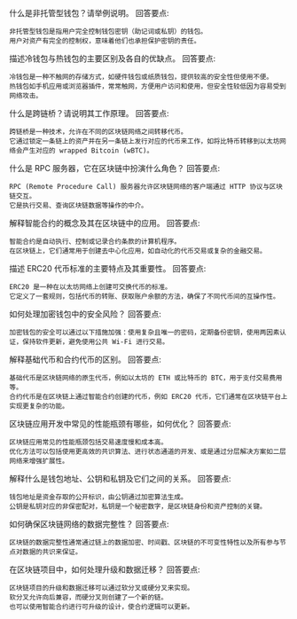 什么是非托管型钱包？请举例说明。
回答要点:

    非托管型钱包是指用户完全控制钱包密钥（助记词或私钥）的钱包。
    用户对资产有完全的控制权，意味着他们也承担保护密钥的责任。
描述冷钱包与热钱包的主要区别及各自的优缺点。
回答要点:

    冷钱包是一种不触网的存储方式，如硬件钱包或纸质钱包，提供较高的安全性但使用不便。
    热钱包如手机应用或浏览器插件，常常触网，方便用户访问和使用，但安全性较低因为容易受到网络攻击。
什么是跨链桥？请说明其工作原理。
回答要点:

    跨链桥是一种技术，允许在不同的区块链网络之间转移代币。
    它通过锁定一条链上的资产并在另一条链上发行对应的代币来工作，如将比特币转移到以太坊网络会产生对应的 wrapped Bitcoin (wBTC)。
什么是 RPC 服务器，它在区块链中扮演什么角色？
回答要点:

    RPC (Remote Procedure Call) 服务器允许区块链网络的客户端通过 HTTP 协议与区块链交互。
    它是执行交易、查询区块链数据等操作的中介。
解释智能合约的概念及其在区块链中的应用。
回答要点:

    智能合约是自动执行、控制或记录合约条款的计算机程序。
    在区块链上，它们通常用于创建去中心化应用，如自动化的代币交易或复杂的金融交易。
描述 ERC20 代币标准的主要特点及其重要性。
回答要点:

    ERC20 是一种在以太坊网络上创建可交换代币的标准。
    它定义了一套规则，包括代币的转账、获取账户余额的方法，确保了不同代币间的互操作性。
如何处理加密钱包中的安全风险？
回答要点:

    加密钱包的安全可以通过以下措施加强：使用复杂且唯一的密码，定期备份密钥，使用两因素认证，保持软件更新，避免使用公共 Wi-Fi 进行交易。
解释基础代币和合约代币的区别。
回答要点:

    基础代币是区块链网络的原生代币，例如以太坊的 ETH 或比特币的 BTC，用于支付交易费用等。
    合约代币是在区块链上通过智能合约创建的代币，例如 ERC20 代币，它们通常在区块链平台上实现更复杂的功能。
区块链应用开发中常见的性能瓶颈有哪些，如何优化？
回答要点:

    区块链应用常见的性能瓶颈包括交易速度慢和成本高。
    优化方法可以包括使用更高效的共识算法、进行状态通道的开发、或是通过分层解决方案如二层网络来增强扩展性。
解释什么是钱包地址、公钥和私钥及它们之间的关系。
回答要点:

    钱包地址是资金存取的公开标识，由公钥通过加密算法生成。
    公钥是私钥对应的非保密配对，私钥是一个秘密数字，是区块链身份和资产控制的关键。
如何确保区块链网络的数据完整性？
回答要点:

    区块链的数据完整性通常通过链上的数据加密、时间戳、区块链的不可变性特性以及所有参与节点对数据的共识来保证。
在区块链项目中，如何处理升级和数据迁移？
回答要点:

    区块链项目的升级和数据迁移可以通过软分叉或硬分叉来实现。
    软分叉允许向后兼容，而硬分叉则创建了一个新的链。
    也可以使用智能合约进行可升级的设计，使合约逻辑可以更新。
